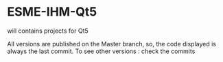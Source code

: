 # ESME-IHM-Qt5
will contains projects for Qt5

All versions are published on the Master branch, so, the code displayed is always the last commit.
To see other versions :
check the commits
